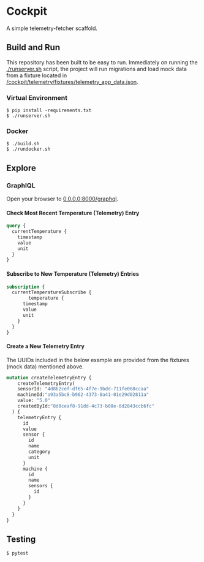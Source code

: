 # Cockpit

A simple telemetry-fetcher scaffold.

## Build and Run

This repository has been built to be easy to run. Immediately on running the [./runserver.sh](/runserver.sh) script, the project will run migrations and load mock data from a fixture located in [/cockpit/telemetry/fixtures/telemetry_app_data.json](/cockpit/telemetry/fixtures/telemetry_app_data.json).

### Virtual Environment

```shell
$ pip install -requirements.txt
$ ./runserver.sh
```

### Docker


```shell
$ ./build.sh
$ ./rundocker.sh
```

## Explore

### GraphIQL

Open your browser to [0.0.0.0:8000/graphql](http://0.0.0.0:8000/graphql).


#### Check Most Recent Temperature (Telemetry) Entry

```graphql
query {
  currentTemperature {
    timestamp
    value
    unit
  }
}
```

#### Subscribe to New Temperature (Telemetry) Entries

```graphql
subscription {
  currentTemperatureSubscribe {
		temperature {
      timestamp
      value
      unit
    }
  }
}
```

#### Create a New Telemetry Entry

The UUIDs included in the below example are provided from the fixtures (mock data) mentioned above.

```graphql
mutation createTelemetryEntry {
	createTelemetryEntry(
    sensorId: "4d862cef-df65-4f7e-9bdd-711fe068ccaa"
    machineId:"a93a5bc8-b962-4373-8a41-01e29d02811a"
    value: "5.0"
    createdById:"8d8ceaf8-91dd-4c73-b08e-8d2843ccb6fc"
  ) {
    telemetryEntry {
      id
      value
      sensor {
        id
        name
        category
        unit
      }
      machine {
        id
        name
        sensors {
          id
        }
      }
    }
  }
}
```

## Testing

```shell
$ pytest
```
